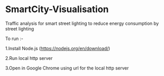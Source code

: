 # SmartCity-Visualisation
Traffic analysis for smart street lighting to reduce energy consumption by street lighting


To run :-

1.Install Node.js (https://nodejs.org/en/download/)

2.Run local http server

3.Open in Google Chrome using url for the local http server 
